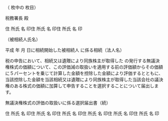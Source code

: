 （ 枚中の 枚目）

税務署長 殿

住 所氏 名 印住 所氏 名 印住 所氏 名 印

（被相続人氏名）

平成 年 月 日に相続開始した被相続人 に係る相続（法人名）

税の申告において、相続又は遺贈により同族株主が取得した の発行する無議決権株式の価額について、この評価減の取扱いを適用する前の評価額からその価額に５パーセントを乗じて計算した金額を控除した金額により評価するとともに、当該控除した金額を当該相続又は遺贈により同族株主が取得した当該会社の議決権のある株式の価額に加算して申告することを選択することについて届出します。

無議決権株式の評価の取扱いに係る選択届出書（続）

住 所氏 名 印住 所氏 名 印住 所氏 名 印住 所氏 名 印住 所氏 名 印住 所氏 名 印